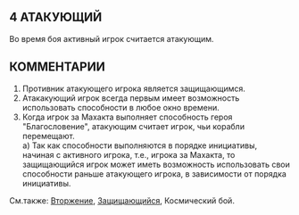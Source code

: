 4 АТАКУЮЩИЙ
---

Во время боя активный игрок считается атакующим.

КОММЕНТАРИИ
---
1) Противник атакующего игрока является защищающимся.
2) Атакакующий игрок всегда первым имеет возможность использовать способности в любое окно времени.
3) Когда игрок за Махакта выполняет способность героя "Благословение", атакующим считает игрок, чьи корабли перемещают.  
   а) Так как способности выполняются в порядке инициативы, начиная с активного игрока, т.е., игрока за Махакта, то защищающийся игрок может иметь возможность использовать свои способности раньше атакующего игрока, в зависимости от порядка инициативы.


См.также: [Вторжение](invasion.md), [Защищающийся](defender.md), Космический бой.
